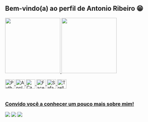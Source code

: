 ## Bem-vindo(a) ao perfil de Antonio Ribeiro 😁

 <div>
   <a href="https://github.com/antoniogribeiro">
   <img height="180em" src="https://github-readme-stats.vercel.app/api?username=antoniogribeiro&show_icons=true&theme=tokyonight&include_all_commits=true&count_private=true"/>
   <img height="180em" src="https://github-readme-stats.vercel.app/api/top-langs/?username=antoniogribeiro&layout=compact&langs_count=6&theme=tokyonight"/>
</div>
    
<div style="display: inline_block"><br>
    <img align="center" alt="Python" height="30" widht="40" src="https://cdn.jsdelivr.net/gh/devicons/devicon/icons/python/python-original.svg" />   
    <img align="center" alt="Apple" height="30" widht="40" src="https://cdn.jsdelivr.net/gh/devicons/devicon/icons/apple/apple-original.svg" />
    <img align="center" alt="Canva" height="30" widht="40" src="https://cdn.jsdelivr.net/gh/devicons/devicon/icons/canva/canva-original.svg" />
    <img align="center" alt="Facebook" height="30" widht="40" src="https://cdn.jsdelivr.net/gh/devicons/devicon/icons/facebook/facebook-plain.svg" />
    <img align="center" alt="Safari" height="30" widht="40" src="https://cdn.jsdelivr.net/gh/devicons/devicon/icons/safari/safari-original.svg" /> 
    <img align="center" alt="Trello" height="30" widht="40" src="https://cdn.jsdelivr.net/gh/devicons/devicon/icons/trello/trello-plain.svg" />
          
          
                
</div>
 
<br>
 
### Convido você a conhecer um pouco mais sobre mim!
 
<div> 
  <a href="https://instagram.com/geovane_aaribeiro" target="_blank"><img src="https://img.shields.io/badge/-Instagram-%23E4405F?style=for-the-badge&logo=instagram&logoColor=white" target="_blank"></a>
  <a href = "mailto:antonio.alves.ribeiro@hotmail.com"><img src="https://img.shields.io/badge/-Hotmail-%23333?style=for-the-badge&logo=Hotmail&logoColor=white" target="_blank"></a>
  <a href="https://www.linkedin.com/in/antonio-ribeiro-2a904726/" target="_blank"><img src="https://img.shields.io/badge/-LinkedIn-%230077B5?style=for-the-badge&logo=linkedin&logoColor=white" target="_blank"></a>
</div>
